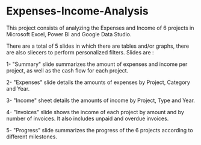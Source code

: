 # Expenses-Income-Analysis
This project consists of analyzing the Expenses and Income of 6 projects in Microsoft Excel, Power BI and Google Data Studio.

There are a total of 5 slides in which there are tables and/or graphs, there are also sliecers to perform personalized filters. Slides are :

1- "Summary" slide summarizes the amount of expenses and income per project, as well as the cash flow for each project.

2- "Expenses" slide details the amounts of expenses by Project, Category and Year.

3- "Income" sheet details the amounts of income by Project, Type and Year.

4- "Invoices" slide shows the income of each project by amount and by number of invoices. It also includes unpaid and overdue invoices.

5- "Progress" slide summarizes the progress of the 6 projects according to different milestones.
